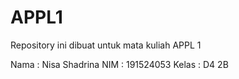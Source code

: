 # APPL1
Repository ini dibuat untuk mata kuliah APPL 1

Nama  : Nisa Shadrina
NIM   : 191524053
Kelas : D4 2B 

